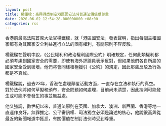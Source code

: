 ```yaml
---
layout: post
title: 楊鐵樑：高興得悉制定港區國安法時普通法價值受尊重
date: 2020-06-02 12:54:28.000000000 +08:00
categories: rss
---
```


香港前最高法院首席大法官楊鐵樑，就「港區國安法」發表聲明，指出每個主權國家都有為其國家安全利益進行立法的固有權利，有關原則不容反駁。

楊鐵樑在聲明中說，《公民權利和政治權利國際公約》明確規定，任何此類權利都必須考慮到國家安全的需要，即使有海外評論員表示反對，但如果他們各自所屬的國家安全受到破壞，他們將會同樣積極援引《公約》的規定，因此那些反駁及行為都是不真誠。

楊鐵樑說，過去23年，香港在處理顛覆活動方面，一直存在立法和執行的真空。對於法例將如何草擬和頒布，安全問題如何處理，目前尚未清楚，因此揣測可能發生或可能不會發生的事並無益處。

他又強調，數世紀以來，普通法原則在英國、加拿大、澳洲、新西蘭、香港等地一直運作良好。無罪推定、公平審訊權、司法獨立必須是論述的核心，他說很高興從最近的新聞報道中獲悉，有關價值在制訂法例時受到尊重。
